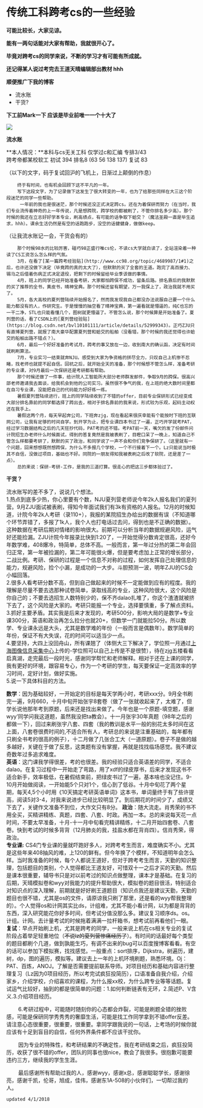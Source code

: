 # 传统工科跨考cs的一些经验

**可能比较长，大家见谅。**

**能有一两句话能对大家有帮助，我就很开心了。**

**毕竟对跨考cs的同学来说，不断的学习才有可能有所成就。**

**还记得某人说过考完去王道天晴编辑部出教材 hhh**

**顺便推广下我的博客**

* 流水账
* 干货?

**下工前Mark一下 应该是毕业前唯一一个十大了**

![](http://file.cc98.org/v2-upload/kcx4ftyx.jpg)

**流水账**

**本人情况：**本科与cs无关工科 仅学过c和汇编 专排3/43  
                    跨考帝都某校软工 初试 394 排名8 \(63 56 138 137\) 复试 83

（以下的文字，码于复试回沪的飞机上，日渐过上颠倒的作息）

        终于有时间，也有机会回顾下这不平凡的一年。  
        写下这段文字，为了记录做下这发生了很大转变的一年，也为了给那些同样在大三这个阶段迷茫的同学一些帮助。  
         一年前的我也是很迷茫，那个时候还没正式决定跨cs。还在为着保研而努力（在当时，我们专业流传着神奇的上一年传说，凡是想跨院，跨学校的都被刷了，不管你排名多少高）。那个时候的我还在立志好好学本专业，刷高绩点，有可能的话争取下蛤交？（魔法圣殿一直是毕生追求，hhh）。课余生活仍然是有空的话跑跑步，没空的话健健身，做做keep。

（让我流水账记一会，干货会有的）

        那个时候98水的比较厉害，碰巧98正盛行唯cs伦，不读cs大学就白读了，全站渲染着一种读了CS工资怎么怎么样的气氛。  
        3月，在看了[某一篇跨考经验贴](http://www.cc98.org/topic/4689987/1#1)之后，也许还没做下决定（毕竟跨的真的太大了），但默默的买了全套的王道。跑完了高百接力、锡马之后借着伤病正式决定退役，把剩下的时候留给毕业季该做的事情。  
        4月，班上的同学已经开始准备考研，大家都怕跨保不成功，留条后路。排名靠后的我默默的买了推荐的全书，黄皮书，晴神宝典。那个时候还留有期望，万一我保上了，政治我就不用买了。  
        5月，各大高校的夏列营陆续开始报名了，然而我发现我自己都没办法说服自己要一个什么能力都没有的人，作研究生。于是慢慢的抽空看了晴神宝典，第一遍看就是懵逼的，纯C也忘的一干二净，STL也只能看懂几个，图树就更懵逼了。不管怎么说，那个时候算是开始准备了。夏列营的话，看了CSDN上的[夏列营经验贴](https://blog.csdn.net/bvl10101111/article/details/52999343)。正巧ZJU只有直博夏列营，就报了南大豪华配置夏列营和蛤交的船舶（没看错，那个时候的我还觉得也许蛤交的船舶出路不错点？）。  
        6月，最后一个好好准备的考试月，跨考的事又放在一边，收到南大的确认函，决定有时间就刷刷算法。  
        7月，专业实习一结束就奔NJU。感受到大家为争资格的拼尽全力，只叹自己上机惨不忍睹，找老师也就提不起自信。回杭之后，就开始全天的准备，那个时候想不管怎么样，准备考研的专业课，对9月最后一次保研还是考研都有帮助。  
        那个时候还做了一件事，给计院人工智能所大部分老师群发邮件，争取9月的跨保。很高兴邵老师邀请我去面谈，给我机会到他的公司实习。虽然很不争气的我，在上班的绝大数时间里都在自习专业课，没能把自己的代码能力好好练一练。  
        暑假夏列营陆续进行，班上的同学陆续收到了不错的offer，目前专业保研形式已经变成大部分排名靠前的同学都选择了跨出去，相对于排名靠前的我来说，形式较为乐观，起码主动权还在我手上。  
        暑假这两个月，每天早起奔公司，下班奔zjg，现在看起来很庆幸能有个能按时下班的互联网公司，让我有足够的时间自学。到开学为止，把专业课四本书过了一遍，正巧开学就考PAT，经过学习数据结构之后的几天狂抄代码，PAT考的还不错。考PAT前一天，嘴欠的发了份邮件问计院招生办老师什么时候面试，得到的答复竟然是我被表刷了，目瞪口呆了一晚上，知道自己不管怎么样都要考研了，默默的买了政治，和同学说了一声不会和你们竞争保研了。（这里就有一个问题，回来想想既然想跨保，为什么不多报几个学校，一个不行接着下一个。Lz只能说当时极其不自信，没做过项目，基础也不好。同院的一朋友得知我被表刷之后改了软院，还是差了一点）。  
        总的来说：保研-考研-工作，是我的三道打算。很走心的把这三步都体验过了。

**干货？**

流水账写的差不多了，说说几个想法。  
        1.热点到底多少热，你心里要有个数，NJU夏列营老师说今年2k人报名我们的夏列营。9月ZJU面试被表刷，得知今年面试我们有3k有资格的人报名。12月的时候知道，计院今年2k人考研（录110+），我报的某院招生办给出的数据有误（不知道哪个环节弄错了，多报了1k人，我个人也打电话过去问，得到也是不正确的数据）。这种数据在考研后期对情绪的影响很大。前期可以分析当年的数据规避风险，运气好还能捡漏。ZJU计院今年报录比快到1:20了，一开始觉得分数肯定很高，还好今年数学难，408爆冷，特简单，总体不高。一般而言，第一年过分热的第二年会回归正常，第一年被捡漏的，第二年可能很火爆，但是要考虑加上正常的增长部分，二战比例。考研、保研的过程是一个信息不对称的过程，如何发挥自己处理信息的能力，规避风险，捡个小漏，是成功的一大步。斗胆预测一波，明年ZJU的CS会小幅回落。  
        2.很多人看考研分数不高，但到自己做起来的时候不一定能做到应有的程度。我的理解是尽量不要去选那种试卷简单，录取线高的专业，这种风险很大，这个风险是你自己的；不要去选招生人数特别少的，保不齐dalao扎堆了，你这个渣渣就被挤下去了，这个风险是大家的。考研只能报一个专业，选择要慎重，多了解点资料。  
        3.抓好主要矛盾。其实我是后来才发现的，考研500分，影响大局的是数学+专业课300分，英语和政治再怎么拉分也就20+，但数学一门就能拉50分。所以数学、专业课永远是大头，尤其是数学难的年份（一般而言是偶数年）。数学简单的年份，保证不有大失误，花的时间可以适当少一点。  
        4.要坚持，大四上没回舟山，所有课翘了（体侧大三下解决了，学位照一月通过[上海图像信息采集中心](http://www.shtxcj.com/home.asp)上传的-学位照可以自己上传是不是很赞），待在zjg五楼看看启真湖，走完最后一段时光，感谢同学帮忙和老师解释。相对于还在上课的同学，我有更好的环境，跟容易专心，作为一个考研的学生，每天要保证一定高效率的学习时间，定好计划，做好实施。  
        5.说一下具体科目的方法。

**数学**：因为基础较好，一开始定的目标是每天学两小时，考研xxx分。9月全书刷完一遍，9月660，十月中旬开始张宇8套卷（做了一张就收起来了，太难了，但学长说他那年考到原题，后来还是找出来做了。今年也是一个原题-填空题，感谢wyy’同学问我这道题，虽然我没把ta教会）。十一月张宇30年真题（98年之后的都做一下），回过来刷张宇八套、四套（我的教训是水平一般的别花太多时间在这上面，八套卷很费时间的,不适合所有人，考研总的来说是注重基础的，每年都有只刷全书考的很高的例子），十二月做了几张合工大（一道原题）。卷子不是做的越多越好，关键在于做了反思，这类题有没有掌握，再就是找找临场感觉。我不建议奇数年过多追求难度。  
**英语**：这门课我学得很差，考的也很差。我的经验只适合英语差的同学，不适合dalao。在复习过程中一开始走了弯路，用了xdf的绿皮厚书，后来才发现这书不适合新手，效率极低，在暑假结束前，把绿皮书过了一遍，基本啥也没记住。9-10月开始做阅读，一开始能5个只对1个，信心到了低谷。十月中旬花了两个星期，每天4,5个小时用《10天搞定考研英语单词》这本书，单词量终于有了些许提高，阅读5对3-4，对我来说进步已经比较明显了。到后期花的时间少了，成绩又下去了，关键作文准备不到位，大作文只有8分。         **政治**：随大流走。肖秀荣的书不用全买，买精讲精练、真题，四套、八套、时政。再加一本。总的来说每天花一点时间，不要太早准备，十月-十一月中旬看完精讲精练，十二月开始四套卷、八套卷。快到考试的时候多背背（12月肺炎的我，挂盐水都在背肖四）。信肖秀荣，得政治。  
**专业课:** CS4门专业课的量就吓跑好多人，对跨考考生而言，难度确实不小。尤其是这些年来408抽风的难，上120的鲜有。但今年换了个模样，不知道明年会怎么样。当时我准备的时候，每个人都说王道好，但对于跨考考生而言，天勤的知识整理，包括题目的类别，个人觉得都比王道友好，可惜双十一之后才买的天勤。然后是课本很重要，辅导书只是对以前考过的知识点做整理，课本才是基础。在复习的后期，天晴模拟卷和wyy对我能力的提升帮助很大，模拟卷的题目很活，特别适合对知识点的深入理解，前期就是好好刷王道题目（知识点我还是建议天勤，天勤的题目也很不错，尤其是os的文件，请原谅我只刷了那里，还是看的wyy帮我整理的）。个人觉得os和计网其实比ds，计组难，尤其不能小看计网，以为都是背背的东西，深入研究能花你好多时间，但考试分值没那么多。建议复习顺序ds。os。计组。计网。去计量考试的时候拖着满满一拉杆箱书，想考试前再看他们一眼。  
**复试**：早点开始刷上机，尤其是跨考的同学，一般来说上机在cs相关专业的复试阶段占着举足轻重地位（~~不说lz的夏列营惨痛经历了~~）。有时间的话最好每个类型的题目都刷个几道，做到孰能生巧，有调不出来的bug可以百度搜博客看看。有空的话可以参加下模拟赛，找找感觉。一般重点：sort排序，Dijkstra，树遍历，建树，dp，图的遍历，模拟等。建议去上一年的上机环境刷题，熟悉环境。Oj：PAT、百炼，ANOJ。了解是否需要提前联系导师。对项目经历和基础内容进行整理复习（Lz因为0项目经历，所以考完试疯狂投简历），口语准备自我介绍，介绍家乡，介绍学校，介绍喜欢的课程，为什么报xx校，为什么跨专业等等话题。复试运气比较好，抽到的都是很简单的问题：1.如何判断链表有无环，2.简述P、V含义.3.介绍项目经历。

        6.考研过程中，可能随时随刻你的心态都会炸裂，可能是刷题全错的挫败感，可能是保研同学秀秀秀的奢靡生活，可能是找工作同学拿到不错offer反差。请注意心态很重要，很重要，很重要。拿同学跟我说的一句话，上考场的时候你就应该有十足到盲目的自信，任何外界条件都不应该干扰你。

        因为专业的特殊性，和考研结果的不确定性，我在考研结束之后，疯狂投简历，收获了很不错的offer，团队的同事也很nice，教会了我很多。很抱歉可能要违约三方，继续我的学生生涯。

        最后感谢所有帮助过我的人，感谢wyy，感谢x总，感谢聪聪学长，感谢徐亮，感谢千凯，伦哥，旭成，佳伟，感谢东1A-508的小伙伴们，一切帮过我的人。

`updated 4/1/2018`

